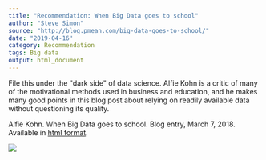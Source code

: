 ```yaml
---
title: "Recommendation: When Big Data goes to school"
author: "Steve Simon"
source: "http://blog.pmean.com/big-data-goes-to-school/"
date: "2019-04-16"
category: Recommendation
tags: Big data
output: html_document
---
```


File this under the "dark side" of data science. Alfie Kohn is a critic
of many of the motivational methods used in business and education, and
he makes many good points in this blog post about relying on readily
available data without questioning its quality.

<!---More--->

Alfie Kohn. When Big Data goes to school. Blog entry, March 7, 2018.
Available in [html format](https://www.alfiekohn.org/blogs/big-data/).

![](../../web/images/big-data-goes-to-school01.png)




